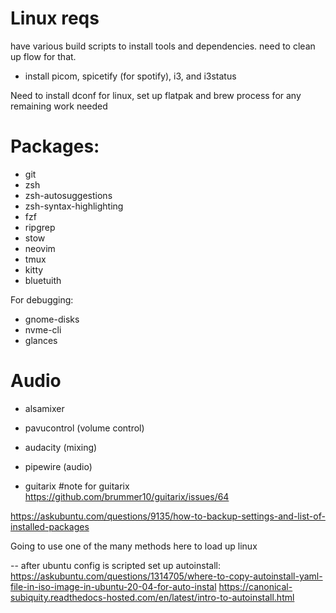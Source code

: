 # Linux reqs
have various build scripts to install tools and dependencies. need to clean up flow for that.
-  install picom, spicetify (for spotify), i3, and i3status 

Need to install dconf for linux, set up flatpak and brew process for any remaining work needed

# Packages:
- git
- zsh
- zsh-autosuggestions
- zsh-syntax-highlighting
- fzf
- ripgrep
- stow
- neovim
- tmux
- kitty
- bluetuith

For debugging:
- gnome-disks
- nvme-cli
- glances

# Audio
- alsamixer
- pavucontrol (volume control)
- audacity (mixing)
- pipewire (audio)

- guitarix
#note for guitarix
https://github.com/brummer10/guitarix/issues/64

https://askubuntu.com/questions/9135/how-to-backup-settings-and-list-of-installed-packages

Going to use one of the many methods here to load up linux

-- after ubuntu config is scripted set up autoinstall:
https://askubuntu.com/questions/1314705/where-to-copy-autoinstall-yaml-file-in-iso-image-in-ubuntu-20-04-for-auto-instal
https://canonical-subiquity.readthedocs-hosted.com/en/latest/intro-to-autoinstall.html

